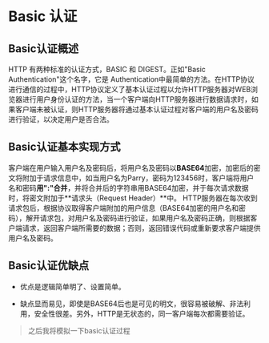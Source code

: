 # Basic 认证
## Basic认证概述
HTTP 有两种标准的认证方式，BASIC 和 DIGEST。正如"Basic Authentication"这个名字，它是 Authentication中最简单的方法。在HTTP协议进行通信的过程中，HTTP协议定义了基本认证过程以允许HTTP服务器对WEB浏览器进行用户身份认证的方法，当一个客户端向HTTP服务器进行数据请求时，如果客户端未被认证，则HTTP服务器将通过基本认证过程对客户端的用户名及密码进行验证，以决定用户是否合法。

## Basic认证基本实现方式
客户端在用户输入用户名及密码后，将用户名及密码以**BASE64**加密，加密后的密文将附加于请求信息中，如当用户名为Parry，密码为123456时，客户端将用户名和密码**用":"合并**，并将合并后的字符串用BASE64加密，并于每次请求数据时，将密文附加于**请求头（Request Header）**中。
HTTP服务器在每次收到请求包后，根据协议取得客户端附加的用户信息（BASE64加密的用户名和密码），解开请求包，对用户名及密码进行验证，如果用户名及密码正确，则根据客户端请求，返回客户端所需要的数据；否则，返回错误代码或重新要求客户端提供用户名及密码。
 

## Basic认证优缺点

- 优点是逻辑简单明了、设置简单。

- 缺点显而易见，即使是BASE64后也是可见的明文，很容易被破解、非法利用，安全性很差。另外，HTTP是无状态的，同一客户端每次都需要验证。

[](http://www.ibm.com/developerworks/cn/webservices/1106_webservicessecurity/index.html)

[](http://blog.itpub.net/23071790/viewspace-709367)

[](http://www.cnblogs.com/parry/archive/2012/11/09/ASPNET_MVC_Web_API_HTTP_Basic_Authorize.html)


> 之后我将模拟一下basic认证过程
